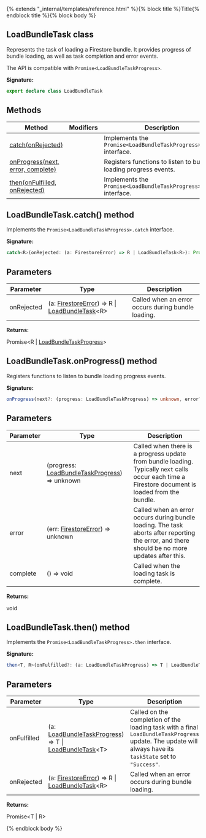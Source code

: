 {% extends "_internal/templates/reference.html" %}{% block title %}Title{% endblock title %}{% block body %}
## LoadBundleTask class

Represents the task of loading a Firestore bundle. It provides progress of bundle loading, as well as task completion and error events.

The API is compatible with `Promise<LoadBundleTaskProgress>`<!-- -->.

<b>Signature:</b>

```typescript
export declare class LoadBundleTask 
```

## Methods

|  Method | Modifiers | Description |
|  --- | --- | --- |
|  [catch(onRejected)](./firestore_.loadbundletask.md#loadbundletaskcatch_method) |  | Implements the <code>Promise&lt;LoadBundleTaskProgress&gt;.catch</code> interface. |
|  [onProgress(next, error, complete)](./firestore_.loadbundletask.md#loadbundletaskonprogress_method) |  | Registers functions to listen to bundle loading progress events. |
|  [then(onFulfilled, onRejected)](./firestore_.loadbundletask.md#loadbundletaskthen_method) |  | Implements the <code>Promise&lt;LoadBundleTaskProgress&gt;.then</code> interface. |

## LoadBundleTask.catch() method

Implements the `Promise<LoadBundleTaskProgress>.catch` interface.

<b>Signature:</b>

```typescript
catch<R>(onRejected: (a: FirestoreError) => R | LoadBundleTask<R>): Promise<R | LoadBundleTaskProgress>;
```

## Parameters

|  Parameter | Type | Description |
|  --- | --- | --- |
|  onRejected | (a: [FirestoreError](./firestore_.firestoreerror.md#firestoreerror_class)<!-- -->) =&gt; R \| [LoadBundleTask](./firestore_.loadbundletask.md#loadbundletask_class)<!-- -->&lt;R&gt; | Called when an error occurs during bundle loading. |

<b>Returns:</b>

Promise&lt;R \| [LoadBundleTaskProgress](./firestore_.loadbundletaskprogress.md#loadbundletaskprogress_interface)<!-- -->&gt;

## LoadBundleTask.onProgress() method

Registers functions to listen to bundle loading progress events.

<b>Signature:</b>

```typescript
onProgress(next?: (progress: LoadBundleTaskProgress) => unknown, error?: (err: FirestoreError) => unknown, complete?: () => void): void;
```

## Parameters

|  Parameter | Type | Description |
|  --- | --- | --- |
|  next | (progress: [LoadBundleTaskProgress](./firestore_.loadbundletaskprogress.md#loadbundletaskprogress_interface)<!-- -->) =&gt; unknown | Called when there is a progress update from bundle loading. Typically <code>next</code> calls occur each time a Firestore document is loaded from the bundle. |
|  error | (err: [FirestoreError](./firestore_.firestoreerror.md#firestoreerror_class)<!-- -->) =&gt; unknown | Called when an error occurs during bundle loading. The task aborts after reporting the error, and there should be no more updates after this. |
|  complete | () =&gt; void | Called when the loading task is complete. |

<b>Returns:</b>

void

## LoadBundleTask.then() method

Implements the `Promise<LoadBundleTaskProgress>.then` interface.

<b>Signature:</b>

```typescript
then<T, R>(onFulfilled?: (a: LoadBundleTaskProgress) => T | LoadBundleTask<T>, onRejected?: (a: FirestoreError) => R | LoadBundleTask<R>): Promise<T | R>;
```

## Parameters

|  Parameter | Type | Description |
|  --- | --- | --- |
|  onFulfilled | (a: [LoadBundleTaskProgress](./firestore_.loadbundletaskprogress.md#loadbundletaskprogress_interface)<!-- -->) =&gt; T \| [LoadBundleTask](./firestore_.loadbundletask.md#loadbundletask_class)<!-- -->&lt;T&gt; | Called on the completion of the loading task with a final <code>LoadBundleTaskProgress</code> update. The update will always have its <code>taskState</code> set to <code>&quot;Success&quot;</code>. |
|  onRejected | (a: [FirestoreError](./firestore_.firestoreerror.md#firestoreerror_class)<!-- -->) =&gt; R \| [LoadBundleTask](./firestore_.loadbundletask.md#loadbundletask_class)<!-- -->&lt;R&gt; | Called when an error occurs during bundle loading. |

<b>Returns:</b>

Promise&lt;T \| R&gt;

{% endblock body %}

